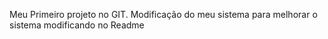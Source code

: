 Meu Primeiro projeto no GIT.
Modificação do meu sistema para melhorar o sistema
modificando no Readme